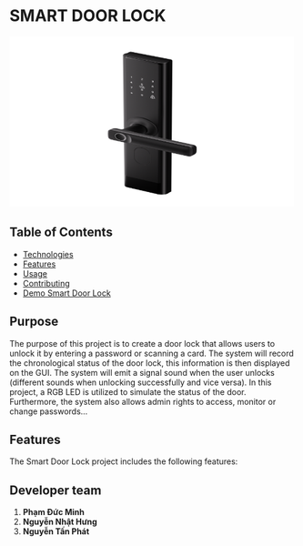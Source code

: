 # SMART DOOR LOCK
<img src = "smart_door_lock.png" alt = "smart_door_lock" width = "500" height = "300">

## Table of Contents
- [Technologies](#technologies)
- [Features](#features)
- [Usage](#usage)
- [Contributing](#contributing)
- [Demo Smart Door Lock](#demo-smart-door-lock)

## Purpose
The purpose of this project is to create a door lock that allows users to unlock it by entering a password or scanning a card. The system will record the chronological status of the door lock, this information is then displayed on the GUI. The system will emit a signal sound when the user unlocks (different sounds when unlocking successfully and vice versa). In this project, a RGB LED is utilized to simulate the status of the door. Furthermore, the system also allows admin rights to access, monitor or change passwords...

## Features
The Smart Door Lock project includes the following features:



## Developer team
1. **Phạm Đức Minh**
2. **Nguyễn Nhật Hưng**
3. **Nguyễn Tấn Phát**
